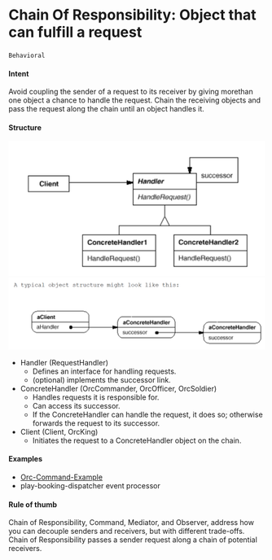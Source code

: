 # Chain Of Responsibility: Object that can fulfill a request
`Behavioral`

#### Intent
Avoid coupling the sender of a request to its receiver by giving morethan one
object a chance to handle the request. Chain the receiving objects and pass the
request along the chain until an object handles it.

#### Structure

![Chain1](../../../../../../../config/chain1.png)
![Chain2](../../../../../../../config/chain2.png)

- Handler (RequestHandler)
	- Defines an interface for handling requests.
	- (optional) implements the successor link.
- ConcreteHandler (OrcCommander, OrcOfficer, OrcSoldier)
	- Handles requests it is responsible for.
	- Can access its successor.
	- If the ConcreteHandler can handle the request, it does so; otherwise forwards the request to its successor.
- Client (Client, OrcKing)
	- Initiates the request to a ConcreteHandler object on the chain.
	
#### Examples
- [Orc-Command-Example](https://github.com/kalyanramswamy/java-design-patterns/tree/master/chain)
- play-booking-dispatcher event processor

#### Rule of thumb
Chain of Responsibility, Command, Mediator, and Observer, address how you can decouple senders and receivers, but with different trade-offs. Chain of Responsibility passes a sender request along a chain of potential receivers.
